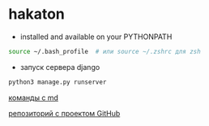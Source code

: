 # hakaton
- installed and available on your PYTHONPATH

```bash
source ~/.bash_profile  # или source ~/.zshrc для zsh
```
- запуск сервера django

```bash
python3 manage.py runserver 
```

[команды с md](https://gist.github.com/Jekins/2bf2d0638163f1294637)

[репозиторий с проектом GitHub](https://github.com/adminfromKRSK24/hakaton)